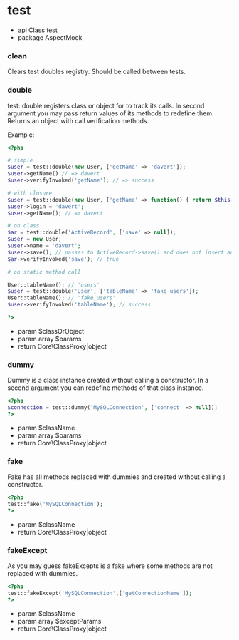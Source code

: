 # test

 * api
Class test
 * package AspectMock

### clean


Clears test doubles registry.
Should be called between tests.


### double


test::double registers class or object for to track its calls.
In second argument you may pass return values of its methods to redefine them.
Returns an object with call verification methods.

Example:

``` php
<?php

# simple
$user = test::double(new User, ['getName' => 'davert']);
$user->getName() // => davert
$user->verifyInvoked('getName'); // => success

# with closure
$user = test::double(new User, ['getName' => function() { return $this->login; }]);
$user->login = 'davert';
$user->getName(); // => davert

# on class
$ar = test::double('ActiveRecord', ['save' => null]);
$user = new User;
$user->name = 'davert';
$user->save(); // passes to ActiveRecord->save() and does not insert any SQL.
$ar->verifyInvoked('save'); // true

# on static method call

User::tableName(); // 'users'
$user = test::double('User', ['tableName' => 'fake_users']);
User::tableName(); // 'fake_users'
$user->verifyInvoked('tableName'); // success

?>
```

 * param $classOrObject
 * param array $params
 * return Core\ClassProxy|object


### dummy


Dummy is a class instance created without calling a constructor.
In a second argument you can redefine methods of that class instance.

``` php
<?php
$connection = test::dummy('MySQLConnection', ['connect' => null]);
?>
```

 * param $className
 * param array $params
 * return Core\ClassProxy|object


### fake


Fake has all methods replaced with dummies and created without calling a constructor.

``` php
<?php
test::fake('MySQLConnection');
?>
```

 * param $className
 * return Core\ClassProxy|object


### fakeExcept


As you may guess fakeExcepts is a fake where some methods are not replaced with dummies.

``` php
<?php
test::fakeExcept('MySQLConnection',['getConnectionName']);
?>
```

 * param $className
 * param array $exceptParams
 * return Core\ClassProxy|object

